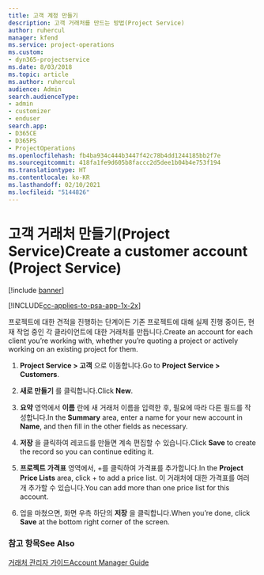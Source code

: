 ```yaml
---
title: 고객 계정 만들기
description: 고객 거래처를 만드는 방법(Project Service)
author: ruhercul
manager: kfend
ms.service: project-operations
ms.custom:
- dyn365-projectservice
ms.date: 8/03/2018
ms.topic: article
ms.author: ruhercul
audience: Admin
search.audienceType:
- admin
- customizer
- enduser
search.app:
- D365CE
- D365PS
- ProjectOperations
ms.openlocfilehash: fb4ba934c444b3447f42c78b4dd1244185bb2f7e
ms.sourcegitcommit: 418fa1fe9d605b8faccc2d5dee1b04b4e753f194
ms.translationtype: HT
ms.contentlocale: ko-KR
ms.lasthandoff: 02/10/2021
ms.locfileid: "5144826"
---
```

# <a name="create-a-customer-account-project-service"></a><span data-ttu-id="c356d-103">고객 거래처 만들기(Project Service)</span><span class="sxs-lookup"><span data-stu-id="c356d-103">Create a customer account (Project Service)</span></span>

[!include [banner](../includes/psa-now-project-operations.md)]

[!INCLUDE[cc-applies-to-psa-app-1x-2x](../includes/cc-applies-to-psa-app-1x-2x.md)]

<span data-ttu-id="c356d-104">프로젝트에 대한 견적을 진행하는 단계이든 기존 프로젝트에 대해 실제 진행 중이든, 현재 작업 중인 각 클라이언트에 대한 거래처를 만듭니다.</span><span class="sxs-lookup"><span data-stu-id="c356d-104">Create an account for each client you’re working with, whether you’re quoting a project or actively working on an existing project for them.</span></span>  
  
1.  <span data-ttu-id="c356d-105">**Project Service > 고객** 으로 이동합니다.</span><span class="sxs-lookup"><span data-stu-id="c356d-105">Go to **Project Service > Customers**.</span></span>  
  
2.  <span data-ttu-id="c356d-106">**새로 만들기** 를 클릭합니다.</span><span class="sxs-lookup"><span data-stu-id="c356d-106">Click **New**.</span></span>  
  
3.  <span data-ttu-id="c356d-107">**요약** 영역에서 **이름** 란에 새 거래처 이름을 입력한 후, 필요에 따라 다른 필드를 작성합니다.</span><span class="sxs-lookup"><span data-stu-id="c356d-107">In the **Summary** area, enter a name for your new account in **Name**, and then fill in the other fields as necessary.</span></span>  
  
4.  <span data-ttu-id="c356d-108">**저장** 을 클릭하여 레코드를 만들면 계속 편집할 수 있습니다.</span><span class="sxs-lookup"><span data-stu-id="c356d-108">Click **Save** to create the record so you can continue editing it.</span></span>  
  
5.  <span data-ttu-id="c356d-109">**프로젝트 가격표** 영역에서, +를 클릭하여 가격표를 추가합니다.</span><span class="sxs-lookup"><span data-stu-id="c356d-109">In the **Project Price Lists** area, click + to add a price list.</span></span> <span data-ttu-id="c356d-110">이 거래처에 대한 가격표를 여러 개 추가할 수 있습니다.</span><span class="sxs-lookup"><span data-stu-id="c356d-110">You can add more than one price list for this account.</span></span>  
  
6.  <span data-ttu-id="c356d-111">업을 마쳤으면, 화면 우측 하단의 **저장** 을 클릭합니다.</span><span class="sxs-lookup"><span data-stu-id="c356d-111">When you’re done, click **Save** at the bottom right corner of the screen.</span></span>  
  
### <a name="see-also"></a><span data-ttu-id="c356d-112">참고 항목</span><span class="sxs-lookup"><span data-stu-id="c356d-112">See Also</span></span>  
 [<span data-ttu-id="c356d-113">거래처 관리자 가이드</span><span class="sxs-lookup"><span data-stu-id="c356d-113">Account Manager Guide</span></span>](../psa/account-manager-guide.md)
